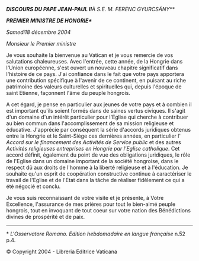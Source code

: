 ***DISCOURS DU PAPE JEAN-PAUL II**À S.E. M. FERENC GYURCSÁNY***

***PREMIER MINISTRE DE HONGRIE\****

*Samedi18 décembre 2004*

*Monsieur le Premier ministre*

Je vous souhaite la bienvenue au Vatican et je vous remercie de vos salutations chaleureuses. Avec l'entrée, cette année, de la Hongrie dans l'Union européenne, s'est ouvert un nouveau chapitre significatif dans l'histoire de ce pays. J'ai confiance dans le fait que votre pays apportera une contribution spécifique à l'avenir de ce continent, en puisant au riche patrimoine des valeurs culturelles et spirituelles qui, depuis l'époque de saint Etienne, façonnent l'âme du peuple hongrois.

A cet égard, je pense en particulier aux jeunes de votre pays et à combien il est important qu'ils soient formés dans de saines vertus civiques. Il s'agit d'un domaine d'un intérêt particulier pour l'Eglise qui cherche à contribuer au bien commun dans l'accomplissement de sa mission religieuse et éducative. J'apprécie par conséquent la série d'accords juridiques obtenus entre la Hongrie et le Saint-Siège ces dernières années, en particulier l' *Accord sur le financement des Activités de Service public* et des autres *Activités religieuses entreprises en Hongrie par l'Eglise catholique*. Cet accord définit, également du point de vue des obligations juridiques, le rôle de l'Eglise dans un domaine important de la société hongroise, dans le respect dû aux droits de l'homme à la liberté religieuse et à l'éducation. Je souhaite qu'un esprit de coopération constructive continue à caractériser le travail de l'Eglise et de l'Etat dans la tâche de réaliser fidèlement ce qui a été négocié et conclu.

Je vous suis reconnaissant de votre visite et je présente, à Votre Excellence, l'assurance de mes prières pour tout le bien-aimé peuple hongrois, tout en invoquant de tout coeur sur votre nation des Bénédictions divines de prospérité et de paix.

* * *

\* *L'Osservatore Romano. Edition hebdomadaire en langue française* n.52 p.4.

© Copyright 2004 - Libreria Editrice Vaticana